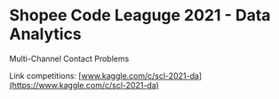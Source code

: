 # Shopee Code Leaguge 2021 - Data Analytics

Multi-Channel Contact Problems

Link competitions: [www.kaggle.com/c/scl-2021-da](https://www.kaggle.com/c/scl-2021-da)